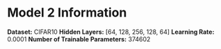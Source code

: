 # Model 2 Information

**Dataset:** CIFAR10
**Hidden Layers:** [64, 128, 256, 128, 64]
**Learning Rate:** 0.0001
**Number of Trainable Parameters:** 374602
